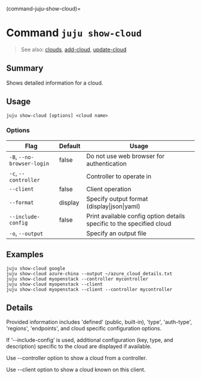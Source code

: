 (command-juju-show-cloud)=
# Command `juju show-cloud`
> See also: [clouds](#clouds), [add-cloud](#add-cloud), [update-cloud](#update-cloud)

## Summary
Shows detailed information for a cloud.

## Usage
```juju show-cloud [options] <cloud name>```

### Options
| Flag | Default | Usage |
| --- | --- | --- |
| `-B`, `--no-browser-login` | false | Do not use web browser for authentication |
| `-c`, `--controller` |  | Controller to operate in |
| `--client` | false | Client operation |
| `--format` | display | Specify output format (display&#x7c;json&#x7c;yaml) |
| `--include-config` | false | Print available config option details specific to the specified cloud |
| `-o`, `--output` |  | Specify an output file |

## Examples

    juju show-cloud google
    juju show-cloud azure-china --output ~/azure_cloud_details.txt
    juju show-cloud myopenstack --controller mycontroller
    juju show-cloud myopenstack --client
    juju show-cloud myopenstack --client --controller mycontroller


## Details

Provided information includes 'defined' (public, built-in), 'type',
'auth-type', 'regions', 'endpoints', and cloud specific configuration
options.

If ‘--include-config’ is used, additional configuration (key, type, and
description) specific to the cloud are displayed if available.

Use --controller option to show a cloud from a controller.

Use --client option to show a cloud known on this client.